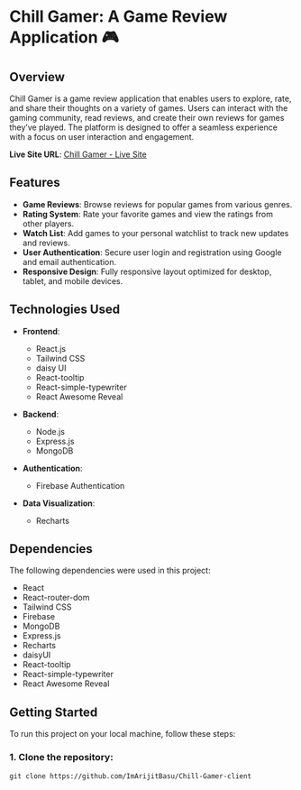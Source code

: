 # **Chill Gamer: A Game Review Application** 🎮

## **Overview**  
Chill Gamer is a game review application that enables users to explore, rate, and share their thoughts on a variety of games. Users can interact with the gaming community, read reviews, and create their own reviews for games they’ve played. The platform is designed to offer a seamless experience with a focus on user interaction and engagement.

**Live Site URL**: [Chill Gamer - Live Site](https://assignment-10-arijit.web.app/)

## **Features**  
- **Game Reviews**: Browse reviews for popular games from various genres.
- **Rating System**: Rate your favorite games and view the ratings from other players.
- **Watch List**: Add games to your personal watchlist to track new updates and reviews.
- **User Authentication**: Secure user login and registration using Google and email authentication.
- **Responsive Design**: Fully responsive layout optimized for desktop, tablet, and mobile devices.

## **Technologies Used**  
- **Frontend**:  
  - React.js
  - Tailwind CSS  
  - daisy UI  
  - React-tooltip  
  - React-simple-typewriter  
  - React Awesome Reveal  

- **Backend**:  
  - Node.js  
  - Express.js  
  - MongoDB  

- **Authentication**:  
  - Firebase Authentication  

- **Data Visualization**:  
  - Recharts  

## **Dependencies**  
The following dependencies were used in this project:
- React
- React-router-dom
- Tailwind CSS
- Firebase
- MongoDB
- Express.js
- Recharts
- daisyUI
- React-tooltip
- React-simple-typewriter
- React Awesome Reveal  

## **Getting Started**  

To run this project on your local machine, follow these steps:

### 1. Clone the repository:
```git clone https://github.com/ImArijitBasu/Chill-Gamer-client```

